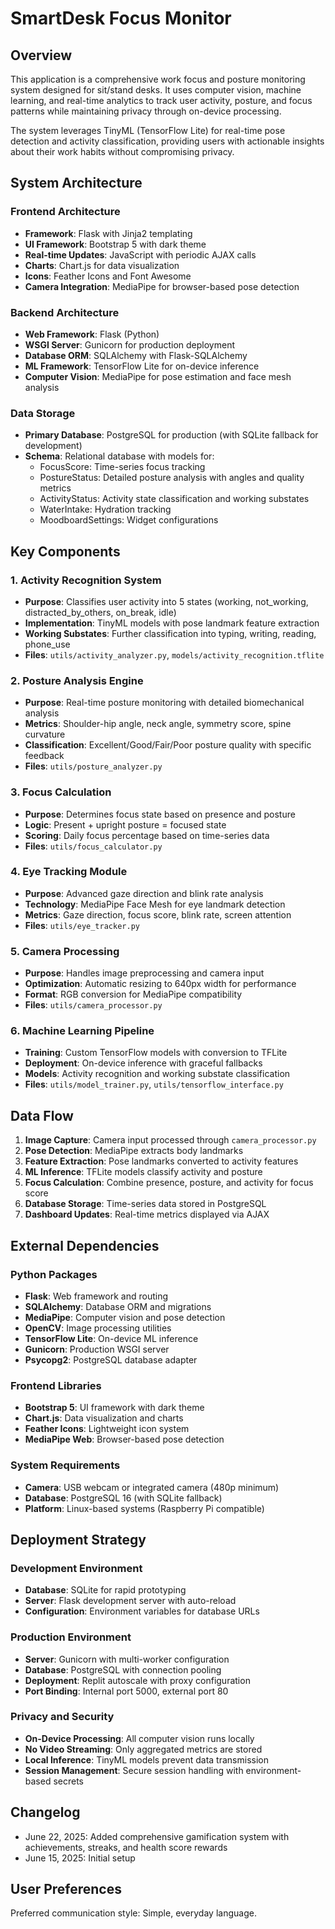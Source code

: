 # SmartDesk Focus Monitor

## Overview

This application is a comprehensive work focus and posture monitoring system designed for sit/stand desks. It uses computer vision, machine learning, and real-time analytics to track user activity, posture, and focus patterns while maintaining privacy through on-device processing.

The system leverages TinyML (TensorFlow Lite) for real-time pose detection and activity classification, providing users with actionable insights about their work habits without compromising privacy.

## System Architecture

### Frontend Architecture
- **Framework**: Flask with Jinja2 templating
- **UI Framework**: Bootstrap 5 with dark theme
- **Real-time Updates**: JavaScript with periodic AJAX calls
- **Charts**: Chart.js for data visualization
- **Icons**: Feather Icons and Font Awesome
- **Camera Integration**: MediaPipe for browser-based pose detection

### Backend Architecture
- **Web Framework**: Flask (Python)
- **WSGI Server**: Gunicorn for production deployment
- **Database ORM**: SQLAlchemy with Flask-SQLAlchemy
- **ML Framework**: TensorFlow Lite for on-device inference
- **Computer Vision**: MediaPipe for pose estimation and face mesh analysis

### Data Storage
- **Primary Database**: PostgreSQL for production (with SQLite fallback for development)
- **Schema**: Relational database with models for:
  - FocusScore: Time-series focus tracking
  - PostureStatus: Detailed posture analysis with angles and quality metrics
  - ActivityStatus: Activity state classification and working substates
  - WaterIntake: Hydration tracking
  - MoodboardSettings: Widget configurations

## Key Components

### 1. Activity Recognition System
- **Purpose**: Classifies user activity into 5 states (working, not_working, distracted_by_others, on_break, idle)
- **Implementation**: TinyML models with pose landmark feature extraction
- **Working Substates**: Further classification into typing, writing, reading, phone_use
- **Files**: `utils/activity_analyzer.py`, `models/activity_recognition.tflite`

### 2. Posture Analysis Engine
- **Purpose**: Real-time posture monitoring with detailed biomechanical analysis
- **Metrics**: Shoulder-hip angle, neck angle, symmetry score, spine curvature
- **Classification**: Excellent/Good/Fair/Poor posture quality with specific feedback
- **Files**: `utils/posture_analyzer.py`

### 3. Focus Calculation
- **Purpose**: Determines focus state based on presence and posture
- **Logic**: Present + upright posture = focused state
- **Scoring**: Daily focus percentage based on time-series data
- **Files**: `utils/focus_calculator.py`

### 4. Eye Tracking Module
- **Purpose**: Advanced gaze direction and blink rate analysis
- **Technology**: MediaPipe Face Mesh for eye landmark detection
- **Metrics**: Gaze direction, focus score, blink rate, screen attention
- **Files**: `utils/eye_tracker.py`

### 5. Camera Processing
- **Purpose**: Handles image preprocessing and camera input
- **Optimization**: Automatic resizing to 640px width for performance
- **Format**: RGB conversion for MediaPipe compatibility
- **Files**: `utils/camera_processor.py`

### 6. Machine Learning Pipeline
- **Training**: Custom TensorFlow models with conversion to TFLite
- **Deployment**: On-device inference with graceful fallbacks
- **Models**: Activity recognition and working substate classification
- **Files**: `utils/model_trainer.py`, `utils/tensorflow_interface.py`

## Data Flow

1. **Image Capture**: Camera input processed through `camera_processor.py`
2. **Pose Detection**: MediaPipe extracts body landmarks
3. **Feature Extraction**: Pose landmarks converted to activity features
4. **ML Inference**: TFLite models classify activity and posture
5. **Focus Calculation**: Combine presence, posture, and activity for focus score
6. **Database Storage**: Time-series data stored in PostgreSQL
7. **Dashboard Updates**: Real-time metrics displayed via AJAX

## External Dependencies

### Python Packages
- **Flask**: Web framework and routing
- **SQLAlchemy**: Database ORM and migrations
- **MediaPipe**: Computer vision and pose detection
- **OpenCV**: Image processing utilities
- **TensorFlow Lite**: On-device ML inference
- **Gunicorn**: Production WSGI server
- **Psycopg2**: PostgreSQL database adapter

### Frontend Libraries
- **Bootstrap 5**: UI framework with dark theme
- **Chart.js**: Data visualization and charts
- **Feather Icons**: Lightweight icon system
- **MediaPipe Web**: Browser-based pose detection

### System Requirements
- **Camera**: USB webcam or integrated camera (480p minimum)
- **Database**: PostgreSQL 16 (with SQLite fallback)
- **Platform**: Linux-based systems (Raspberry Pi compatible)

## Deployment Strategy

### Development Environment
- **Database**: SQLite for rapid prototyping
- **Server**: Flask development server with auto-reload
- **Configuration**: Environment variables for database URLs

### Production Environment
- **Server**: Gunicorn with multi-worker configuration
- **Database**: PostgreSQL with connection pooling
- **Deployment**: Replit autoscale with proxy configuration
- **Port Binding**: Internal port 5000, external port 80

### Privacy and Security
- **On-Device Processing**: All computer vision runs locally
- **No Video Streaming**: Only aggregated metrics are stored
- **Local Inference**: TinyML models prevent data transmission
- **Session Management**: Secure session handling with environment-based secrets

## Changelog
- June 22, 2025: Added comprehensive gamification system with achievements, streaks, and health score rewards
- June 15, 2025: Initial setup

## User Preferences

Preferred communication style: Simple, everyday language.